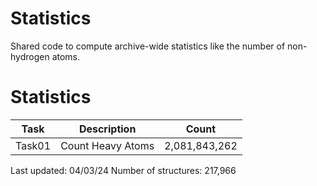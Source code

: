 # Statistics
Shared code to compute archive-wide statistics like the number of non-hydrogen atoms.

# Statistics
| Task | Description | Count |
| --- | --- | --- |
| Task01 | Count Heavy Atoms | 2,081,843,262 |

Last updated: 04/03/24
Number of structures: 217,966